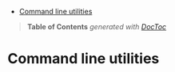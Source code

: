 

- [Command line utilities](#command-line-utilities)

> **Table of Contents**  *generated with [DocToc](http://doctoc.herokuapp.com/)*


# Command line utilities




